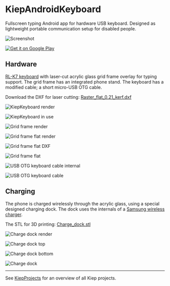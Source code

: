 # KiepAndroidKeyboard
Fullscreen typing Android app for hardware USB keyboard. Designed as lightweight portable communication setup for disabled people.

![Screenshot](images/Screenshot.jpg)

[![Get it on Google Play](images/google-play-badge.png)](https://play.google.com/store/apps/details?id=nl.joozt.kiep.keyboard)

## Hardware
[RL-K7 keyboard](https://www.aliexpress.com/item/4000336069065.html) with laser-cut acrylic glass grid frame overlay for typing support. The grid frame has an integrated phone stand. The keyboard has a modified cable; a short micro-USB OTG cable.

Download the DXF for laser cutting: [Raster_flat_0.21_kerf.dxf](Raster_flat_0.21_kerf.dxf)

![KiepKeyboard render](images/KiepKeyboard_render.jpg)

![KiepKeyboard in use](images/KiepKeyboard_in_use.jpg)

![Grid frame render](images/Grid_frame_render.jpg)

![Grid frame flat render](images/Grid_frame_flat_render.jpg)

![Grid frame flat DXF](images/Grid_frame_flat_DXF.jpg)

![Grid frame flat](images/Grid_frame_flat.jpg)

![USB OTG keyboard cable internal](images/USB_OTG_keyboard_cable_internal.jpg)

![USB OTG keyboard cable](images/USB_OTG_keyboard_cable.jpg)

## Charging
The phone is charged wirelessly through the acrylic glass, using a special designed charging dock. The dock uses the internals of a [Samsung wireless charger](https://www.aliexpress.com/item/33001957782.html).

The STL for 3D printing: [Charge_dock.stl](Charge_dock.stl)

![Charge dock render](images/Charge_dock_render.jpg)

![Charge dock top](images/Charge_dock_top.jpg)

![Charge dock bottom](images/Charge_dock_bottom.jpg)

![Charge dock](/images/Charge_dock.gif)


---
See [KiepProjects](https://github.com/Joozt/KiepProjects) for an overview of all Kiep projects.
